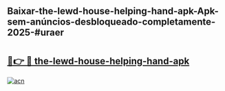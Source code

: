 ## Baixar-the-lewd-house-helping-hand-apk-Apk-sem-anúncios-desbloqueado-completamente-2025-#uraer

# <h2><a href="https://ainizakaria.my?title=the-lewd-house-helping-hand-apk&ref=20M">🔗👉 🔴 the-lewd-house-helping-hand-apk</a></h2>

[![acn](https://github.com/user-attachments/assets/0f9c940e-d8b0-45ae-aac7-cd30a18b3e1c)](https://ainizakaria.my?title=the-lewd-house-helping-hand-apk&ref=20M)

